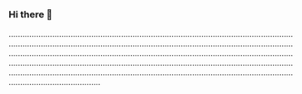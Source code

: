 ### Hi there 👋

....................................................................................................................................................................................................................................................................................................................................................................................................................................................................................................................................................................................................................................................................................